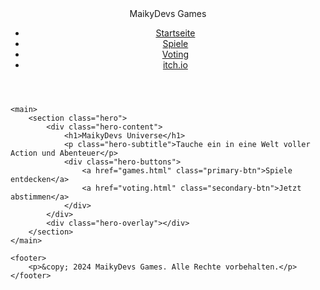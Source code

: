 <!DOCTYPE html>
<html lang="de">
<head>
    <meta charset="UTF-8">
    <meta name="viewport" content="width=device-width, initial-scale=1.0">
    <title>MaikyDevs Games</title>
    <link rel="stylesheet" href="style.css">
</head>
<body>
    <header>
        <nav>
            <div class="logo">MaikyDevs Games</div>
            <ul>
                <li><a href="index.html">Startseite</a></li>
                <li><a href="games.html">Spiele</a></li>
                <li><a href="voting.html">Voting</a></li>
                <li><a href="https://maikydevs.itch.io/">itch.io</a></li>
            </ul>
        </nav>
    </header>

    <main>
        <section class="hero">
            <div class="hero-content">
                <h1>MaikyDevs Universe</h1>
                <p class="hero-subtitle">Tauche ein in eine Welt voller Action und Abenteuer</p>
                <div class="hero-buttons">
                    <a href="games.html" class="primary-btn">Spiele entdecken</a>
                    <a href="voting.html" class="secondary-btn">Jetzt abstimmen</a>
                </div>
            </div>
            <div class="hero-overlay"></div>
        </section>
    </main>

    <footer>
        <p>&copy; 2024 MaikyDevs Games. Alle Rechte vorbehalten.</p>
    </footer>
</body>
</html>
